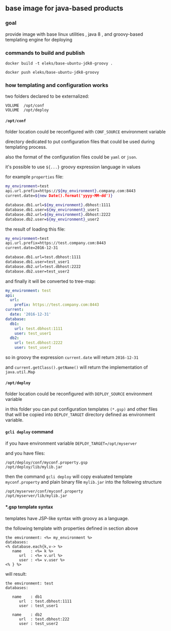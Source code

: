## base image for java-based products

### goal
provide image with base linux utilities , java 8 , and groovy-based templating engine for deploying 

### commands to build and publish

`docker build -t eleks/base-ubuntu-jdk8-groovy .`

`docker push eleks/base-ubuntu-jdk8-groovy`

### how templating and configuration works

two folders declared to be externalized:
```
VOLUME  /opt/conf
VOLUME  /opt/deploy
```

#### `/opt/conf` 

folder location could be reconfigured with `CONF_SOURCE` environment variable

directory dedicated to put configuration files that could be used during templating process.

also the format of the configuration files could be `yaml` or `json`.

it's possible to use `${...}` groovy expression language in values


for example `properties` file:

```bash
my_environment=test
api.url.prefix=https://${my_environment}.company.com:8443
current.date=${new Date().format('yyyy-MM-dd')}

database.db1.url=${my_environment}.dbhost:1111
database.db1.user=${my_environment}_user1
database.db2.url=${my_environment}.dbhost:2222
database.db2.user=${my_environment}_user2
```

the result of loading this file:

```bash
my_environment=test
api.url.prefix=https://test.company.com:8443
current.date=2016-12-31

database.db1.url=test.dbhost:1111
database.db1.user=test_user1
database.db2.url=test.dbhost:2222
database.db2.user=test_user2
```

and finally it will be converted to tree-map:

```yaml
my_environment: test
api:
  url:
    prefix: https://test.company.com:8443
current:
  date: '2016-12-31'
database:
  db1:
    url: test.dbhost:1111
    user: test_user1
  db2:
    url: test.dbhost:2222
    user: test_user2
```

so in groovy the expression `current.date` will return `2016-12-31`

and `current.getClass().getName()` will return the implementation of `java.util.Map`

#### `/opt/deploy` 

folder location could be reconfigured with `DEPLOY_SOURCE` environment variable

in this folder you can put configuration templates `(*.gsp)` and other files that will be copied into `DEPLOY_TARGET` directory defined as environment variable.

#### `gcli deploy` command

if you have environment variable `DEPLOY_TARGET=/opt/myserver` 

and you have files: 
```
/opt/deploy/conf/myconf.property.gsp
/opt/deploy/lib/mylib.jar
```

then the command `gcli deploy` will copy evaluated template `myconf.property` and plain binary file `mylib.jar` into the following structure
```
/opt/myserver/conf/myconf.property
/opt/myserver/lib/mylib.jar
```

#### *.gsp template syntax

templates have JSP-like syntax with groovy as a language.

the following template with properties defined in section above

```ERB
the emvironment: <%= my_environment %>
databases: 
<% database.each{k,v-> %>
   name    : <%= k %>
      url  : <%= v.url %>
      user : <%= v.user %>
<% } %>
```

will result:
```
the emvironment: test
databases: 

   name    : db1
      url  : test.dbhost:1111
      user : test_user1

   name    : db2
      url  : test.dbhost:222
      user : test_user2
```
